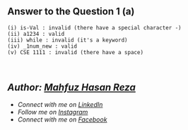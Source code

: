 ## Answer to the Question 1 (a)
```
(i) is-Val : invalid (there have a special character -)
(ii) a1234 : valid
(iii) while : invalid (it's a keyword)
(iv) _1num_new : valid
(v) CSE 1111 : invalid (there have a space)
```

<br>

## _Author: [Mahfuz Hasan Reza](https://github.com/mahfuzhasanreza/)_
 - _Connect with me on [LinkedIn](https://www.linkedin.com/in/mahfuzhasanreza/)_
 - _Follow me on [Instagram](https://www.instagram.com/mahfuzhasanreza/)_
 - _Connect with me on [Facebook](https://www.facebook.com/mahfuzhasanreza/)_
